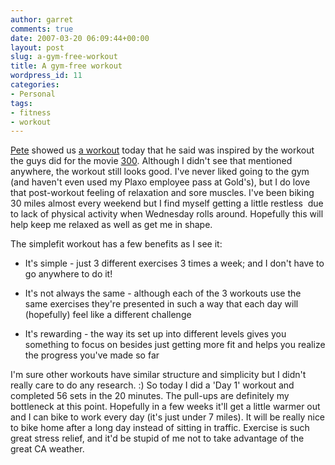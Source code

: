 ```yaml
---
author: garret
comments: true
date: 2007-03-20 06:09:44+00:00
layout: post
slug: a-gym-free-workout
title: A gym-free workout
wordpress_id: 11
categories:
- Personal
tags:
- fitness
- workout
---
```


[Pete](http://petercurley.com/) showed us [a workout](http://www.simplefit.org/workouts.html) today that he said was inspired by the workout the guys did for the movie [300](http://www.imdb.com/title/tt0416449/). Although I didn't see that mentioned anywhere, the workout still looks good. I've never liked going to the gym (and haven't even used my Plaxo employee pass at Gold's), but I do love that post-workout feeling of relaxation and sore muscles. I've been biking 30 miles almost every weekend but I find myself getting a little restless  due to lack of physical activity when Wednesday rolls around. Hopefully this will help keep me relaxed as well as get me in shape.

The simplefit workout has a few benefits as I see it:



	
  * It's simple - just 3 different exercises 3 times a week; and I don't have to go anywhere to do it!

	
  * It's not always the same - although each of the 3 workouts use the same exercises they're presented in such a way that each day will (hopefully) feel like a different challenge

	
  * It's rewarding - the way its set up into different levels gives you something to focus on besides just getting more fit and helps you realize the progress you've made so far


I'm sure other workouts have similar structure and simplicity but I didn't really care to do any research. :) So today I did a 'Day 1' workout and completed 56 sets in the 20 minutes. The pull-ups are definitely my bottleneck at this point.
Hopefully in a few weeks it'll get a little warmer out and I can bike to work every day (it's just under 7 miles). It will be really nice to bike home after a long day instead of sitting in traffic. Exercise is such great stress relief, and it'd be stupid of me not to take advantage of the great CA weather.
